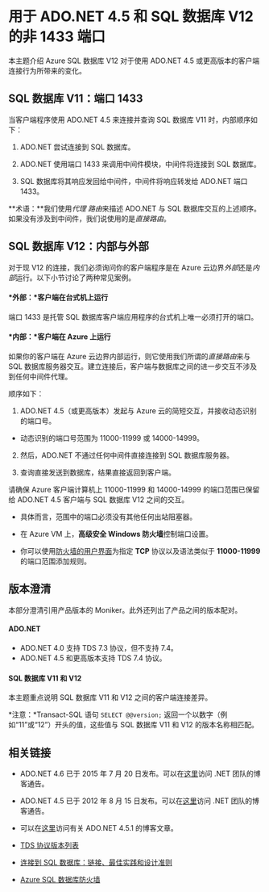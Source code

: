 <properties 
	pageTitle="用于 SQL 数据库的非 1433 端口 | Azure"
	description="从 ADO.NET 到 Azure SQL 数据库 V12 的客户端连接有时会绕过代理直接与数据库交互。除 1433 以外的端口变得非常重要。"
	services="sql-database"
	documentationCenter=""
	authors="MightyPen"
	manager="jhubbard"
	editor="" />


<tags 
	ms.service="sql-database" 
	ms.date="04/25/2016" 
	wacn.date="05/23/2016"/>


# 用于 ADO.NET 4.5 和 SQL 数据库 V12 的非 1433 端口


本主题介绍 Azure SQL 数据库 V12 对于使用 ADO.NET 4.5 或更高版本的客户端连接行为所带来的变化。


## SQL 数据库 V11：端口 1433


当客户端程序使用 ADO.NET 4.5 来连接并查询 SQL 数据库 V11 时，内部顺序如下：


1. ADO.NET 尝试连接到 SQL 数据库。

2. ADO.NET 使用端口 1433 来调用中间件模块，中间件将连接到 SQL 数据库。

3. SQL 数据库将其响应发回给中间件，中间件将响应转发给 ADO.NET 端口 1433。


**术语：**我们使用*代理 路由*来描述 ADO.NET 与 SQL 数据库交互的上述顺序。如果没有涉及到中间件，我们说使用的是*直接路由*。


## SQL 数据库 V12：内部与外部


对于现 V12 的连接，我们必须询问你的客户端程序是在 Azure 云边界*外部*还是*内部*运行。以下小节讨论了两种常见案例。


#### *外部：*客户端在台式机上运行


端口 1433 是托管 SQL 数据库客户端应用程序的台式机上唯一必须打开的端口。


#### *内部：*客户端在 Azure 上运行


如果你的客户端在 Azure 云边界内部运行，则它使用我们所谓的*直接路由*来与 SQL 数据库服务器交互。建立连接后，客户端与数据库之间的进一步交互不涉及到任何中间件代理。


顺序如下：


1. ADO.NET 4.5（或更高版本）发起与 Azure 云的简短交互，并接收动态识别的端口号。
 - 动态识别的端口号范围为 11000-11999 或 14000-14999。

2. 然后，ADO.NET 不通过任何中间件直接连接到 SQL 数据库服务器。

3. 查询直接发送到数据库，结果直接返回到客户端。


请确保 Azure 客户端计算机上 11000-11999 和 14000-14999 的端口范围已保留给 ADO.NET 4.5 客户端与 SQL 数据库 V12 之间的交互。

- 具体而言，范围中的端口必须没有其他任何出站阻塞器。

- 在 Azure VM 上，**高级安全 Windows 防火墙**控制端口设置。
 - 你可以使用[防火墙的用户界面](http://msdn.microsoft.com/zh-cn/library/cc646023.aspx)为指定 **TCP** 协议以及语法类似于 **11000-11999** 的端口范围添加规则。


## 版本澄清


本部分澄清引用产品版本的 Moniker。此外还列出了产品之间的版本配对。


#### ADO.NET


- ADO.NET 4.0 支持 TDS 7.3 协议，但不支持 7.4。
- ADO.NET 4.5 和更高版本支持 TDS 7.4 协议。


#### SQL 数据库 V11 和 V12


本主题重点说明 SQL 数据库 V11 和 V12 之间的客户端连接差异。


*注意：*Transact-SQL 语句 `SELECT @@version;` 返回一个以数字（例如“11”或“12”）开头的值，这些值与 SQL 数据库 V11 和 V12 的版本名称相匹配。


## 相关链接


- ADO.NET 4.6 已于 2015 年 7 月 20 日发布。可以在[这里](http://blogs.msdn.com/b/dotnet/archive/2015/07/20/announcing-net-framework-4-6.aspx)访问 .NET 团队的博客通告。


- ADO.NET 4.5 已于 2012 年 8 月 15 日发布。可以在[这里](http://blogs.msdn.com/b/dotnet/archive/2012/08/15/announcing-the-release-of-net-framework-4-5-rtm-product-and-source-code.aspx)访问 .NET 团队的博客通告。
 - 可以在[这里](http://blogs.msdn.com/b/dotnet/archive/2013/06/26/announcing-the-net-framework-4-5-1-preview.aspx)访问有关 ADO.NET 4.5.1 的博客文章。


- [TDS 协议版本列表](http://www.freetds.org/userguide/tdshistory.htm)


- [连接到 SQL 数据库：链接、最佳实践和设计准则](/documentation/articles/sql-database-connect-central-recommendations/)


- [Azure SQL 数据库防火墙](/documentation/articles/sql-database-firewall-configure/)

<!---HONumber=Mooncake_0307_2016-->